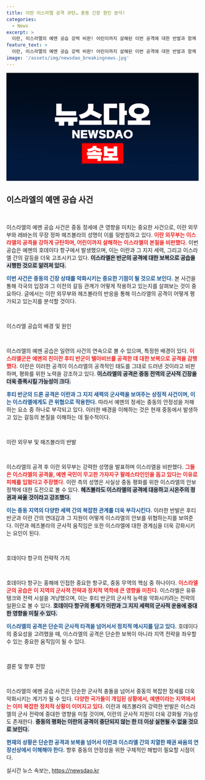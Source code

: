 ```yaml
---
title: 이란 이스라엘 공격 규탄… 중동 긴장 원인 분석!
categories:
  - News
excerpt: >
  이란, 이스라엘의 예멘 공습 강력 비판! 어린이까지 살해된 이번 공격에 대한 반발과 함께 레바논 헤즈볼라도 대응을 예고하며 중동 긴장이 고조되고 있습니다. 이스라엘의 초강수는 간섭의 새로운 국면을 의미할까요?
feature_text: >
  이란, 이스라엘의 예멘 공습 강력 비판! 어린이까지 살해된 이번 공격에 대한 반발과 함께 레바논 헤즈볼라도 대응을 예고하며 중동 긴장이 고조되고 있습니다. 이스라엘의 초강수는 간섭의 새로운 국면을 의미할까요?
image: '/assets/img/newsdao_breakingnews.jpg'
---
```


<p><img src="/assets/img/newsdao_breakingnews.jpg" alt="koreaapp 속보" /></p>

<h2 data-ke-size="size26">이스라엘의 예멘 공습 사건</h2>

<p data-ke-size="size16">&nbsp;</p>

<p>이스라엘의 예멘 공습 사건은 중동 정세에 큰 영향을 미치는 중요한 사건으로, 이란 외무부와 레바논의 무장 정파 헤즈볼라의 성명이 이를 뒷받침하고 있다. <b><span style="color: #ee2323;">이란 외무부는 이스라엘의 공격을 강하게 규탄하며, 어린이까지 살해하는 이스라엘의 본질을 비판했다.</span></b> 이번 공습은 예멘의 호데이다 항구에서 발생했으며, 이는 이란과 그 지지 세력, 그리고 이스라엘 간의 갈등을 더욱 고조시키고 있다. <b><span style="background-color: #21538527;">이스라엘은 반군의 공격에 대한 보복으로 공습을 시행한 것으로 알려져 있다.</span></b> </p>

<p><b><span style="color: #1a5490;">이번 사건은 중동의 긴장 상태를 악화시키는 중요한 기점이 될 것으로 보인다.</span></b> 본 사건을 통해 각국의 입장과 그 이전의 갈등 관계가 어떻게 작용하고 있는지를 살펴보는 것이 중요하다. 글에서는 이란 외무부와 헤즈볼라의 반응을 통해 이스라엘의 공격이 어떻게 평가되고 있는지를 분석할 것이다. </p>

<p data-ke-size="size16">&nbsp;</p>

<p>이스라엘 공습의 배경 및 원인</p>

<p data-ke-size="size16">&nbsp;</p>

<p>이스라엘의 예멘 공습은 일련의 사건의 연속으로 볼 수 있으며, 특정한 배경이 있다. <b><span style="color: #ee2323;">이스라엘군은 예멘의 친이란 후티 반군이 텔아비브를 공격한 데 대한 보복으로 공격을 감행했다.</span></b> 이란은 이러한 공격이 이스라엘의 공격적인 태도를 그대로 드러낸 것이라고 비판하며, 평화를 위한 노력을 강조하고 있다. <b><span style="background-color: #21538527;">이스라엘의 공격은 중동 전역의 군사적 긴장을 더욱 증폭시킬 가능성이 크다.</span></b> </p>

<p><b><span style="color: #1a5490;">후티 반군의 드론 공격은 이란과 그 지지 세력의 군사력을 보여주는 상징적 사건이며, 이는 이스라엘에게도 큰 위협으로 작용한다.</span></b> 따라서 예멘의 정세는 중동의 안정성을 저해하는 요소 중 하나로 부각되고 있다. 이러한 배경을 이해하는 것은 현재 중동에서 발생하고 있는 갈등의 본질을 이해하는 데 필수적이다.</p>

<p data-ke-size="size16">&nbsp;</p>

<p>이란 외무부 및 헤즈볼라의 반발</p>

<p data-ke-size="size16">&nbsp;</p>

<p>이스라엘의 공격 후 이란 외무부는 강력한 성명을 발표하며 이스라엘을 비판했다. <b><span style="color: #ee2323;">그들은 이스라엘의 공격을, 예멘 국민이 무고한 가자지구 팔레스타인인을 돕고 있다는 이유로 피해를 입혔다고 주장했다.</span></b> 이란 측의 성명은 사실상 중동 평화를 위한 이스라엘의 안보 정책에 대한 도전으로 볼 수 있다. <b><span style="background-color: #21538527;">헤즈볼라도 이스라엘의 공격에 대응하고 시온주의 정권과 싸울 것이라고 강조했다.</span></b> </p>

<p><b><span style="color: #1a5490;">이는 중동 지역의 다양한 세력 간의 복잡한 관계를 더욱 부각시킨다.</span></b> 이러한 반발은 후티 반군과 이란 간의 연대감과 그 지원이 어떻게 이스라엘의 안보를 위협하는지를 보여준다. 이란과 헤즈볼라의 군사적 움직임은 또한 이스라엘에 대한 경계심을 더욱 강화시키는 요인이 된다.</p>

<p data-ke-size="size16">&nbsp;</p>

<p>호데이다 항구의 전략적 가치 </p>

<p data-ke-size="size16">&nbsp;</p>

<p>호데이다 항구는 홍해에 인접한 중요한 항구로, 중동 무역의 핵심 중 하나이다. <b><span style="color: #ee2323;">이스라엘군의 공습은 이 지역의 군사적 전략과 정치적 역학에 큰 영향을 미친다.</span></b> 이스라엘은 유류 탱크와 전력 시설을 겨냥했으며, 이는 후티 반군의 군사적 능력을 약화시키려는 전략의 일환으로 볼 수 있다. <b><span style="background-color: #21538527;">호데이다 항구의 통제가 이란과 그 지지 세력의 군사적 운용에 중대한 영향을 미칠 수 있다.</span></b> </p>

<p><b><span style="color: #1a5490;">이스라엘의 공격은 단순히 군사적 타격을 넘어서서 정치적 메시지를 담고 있다.</span></b> 호데이다의 중요성을 고려했을 때, 이스라엘의 공격은 단순한 보복이 아니라 지역 전략을 좌우할 수 있는 중요한 움직임이 될 수 있다. </p>

<p data-ke-size="size16">&nbsp;</p>

<p>결론 및 향후 전망 </p>

<p data-ke-size="size16">&nbsp;</p>

<p>이스라엘의 예멘 공습 사건은 단순한 군사적 충돌을 넘어서 중동의 복잡한 정세를 더욱 악화시키는 계기가 될 수 있다. <b><span style="color: #ee2323;">다양한 국가들이 개입된 상황에서, 예멘이라는 지역에서는 이미 복잡한 정치적 상황이 이어지고 있다.</span></b> 이란과 헤즈볼라의 강력한 반발은 이스라엘의 군사 전략에 중대한 영향을 미칠 것이며, 이란의 군사적 지원이 더욱 강화될 가능성도 존재한다. <b><span style="background-color: #21538527;">중동의 평화는 이란의 공격이 중단되지 않는 한 더 이상 실현될 수 없을 것으로 보인다.</span></b> </p>

<p><b><span style="color: #1a5490;">현재의 상황은 단순한 공격과 보복을 넘어서 이란과 이스라엘 간의 치열한 패권 싸움의 연장선상에서 이해해야 한다.</span></b> 향후 중동의 안정성을 위한 구체적인 해법이 필요할 시점이다.</p>
실시간 뉴스 속보는, <a href="https://newsdao.kr" rel="dofollow">https://newsdao.kr</a>


